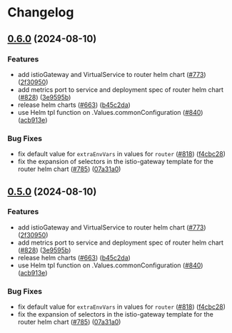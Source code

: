 # Changelog

## [0.6.0](https://github.com/wundergraph/cosmo/compare/helm-cosmo-router-v0.5.0...helm-cosmo-router@0.6.0) (2024-08-10)


### Features

* add istioGateway and VirtualService to router helm chart ([#773](https://github.com/wundergraph/cosmo/issues/773)) ([2f30950](https://github.com/wundergraph/cosmo/commit/2f30950b1963f8d329bff54c0b7cd8548e4cf207))
* add metrics port to service and deployment spec of router helm chart ([#828](https://github.com/wundergraph/cosmo/issues/828)) ([3e9595b](https://github.com/wundergraph/cosmo/commit/3e9595b3b1ee99c8d7baadf19b42cff8b95a7a43))
* release helm charts ([#663](https://github.com/wundergraph/cosmo/issues/663)) ([b45c2da](https://github.com/wundergraph/cosmo/commit/b45c2da2a36d7360910eb7c3d2a3207c89d3bbdb))
* use Helm tpl function on .Values.commonConfiguration ([#840](https://github.com/wundergraph/cosmo/issues/840)) ([acb913e](https://github.com/wundergraph/cosmo/commit/acb913eca34747d6d37a7a84b5c4b188b0e8efa8))


### Bug Fixes

* fix default value for `extraEnvVars` in values for `router` ([#818](https://github.com/wundergraph/cosmo/issues/818)) ([f4cbc28](https://github.com/wundergraph/cosmo/commit/f4cbc28a3a51779eeaaa5108f44e56413caaf005))
* fix the expansion of selectors in the istio-gateway template for the router helm chart ([#785](https://github.com/wundergraph/cosmo/issues/785)) ([07a31a0](https://github.com/wundergraph/cosmo/commit/07a31a07af398c2bfa38be143400a1619aa5876d))

## [0.5.0](https://github.com/wundergraph/cosmo/compare/helm-cosmo-router-v0.4.0...helm-cosmo-router@0.5.0) (2024-08-10)


### Features

* add istioGateway and VirtualService to router helm chart ([#773](https://github.com/wundergraph/cosmo/issues/773)) ([2f30950](https://github.com/wundergraph/cosmo/commit/2f30950b1963f8d329bff54c0b7cd8548e4cf207))
* add metrics port to service and deployment spec of router helm chart ([#828](https://github.com/wundergraph/cosmo/issues/828)) ([3e9595b](https://github.com/wundergraph/cosmo/commit/3e9595b3b1ee99c8d7baadf19b42cff8b95a7a43))
* release helm charts ([#663](https://github.com/wundergraph/cosmo/issues/663)) ([b45c2da](https://github.com/wundergraph/cosmo/commit/b45c2da2a36d7360910eb7c3d2a3207c89d3bbdb))
* use Helm tpl function on .Values.commonConfiguration ([#840](https://github.com/wundergraph/cosmo/issues/840)) ([acb913e](https://github.com/wundergraph/cosmo/commit/acb913eca34747d6d37a7a84b5c4b188b0e8efa8))


### Bug Fixes

* fix default value for `extraEnvVars` in values for `router` ([#818](https://github.com/wundergraph/cosmo/issues/818)) ([f4cbc28](https://github.com/wundergraph/cosmo/commit/f4cbc28a3a51779eeaaa5108f44e56413caaf005))
* fix the expansion of selectors in the istio-gateway template for the router helm chart ([#785](https://github.com/wundergraph/cosmo/issues/785)) ([07a31a0](https://github.com/wundergraph/cosmo/commit/07a31a07af398c2bfa38be143400a1619aa5876d))

